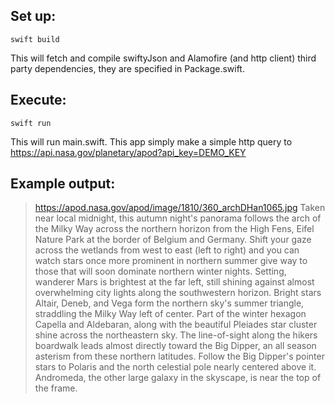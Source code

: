 ## Set up:

```
swift build
```
This will fetch and compile swiftyJson and Alamofire (and http client) third party dependencies, they are specified in Package.swift. 

## Execute:
```
swift run
```
This will run main.swift. This app simply make a simple http query to https://api.nasa.gov/planetary/apod?api_key=DEMO_KEY


## Example output:

>https://apod.nasa.gov/apod/image/1810/360_archDHan1065.jpg
>Taken near local midnight, this autumn night's panorama follows the arch of the Milky Way across the northern horizon from the High Fens, Eifel Nature Park at the border of Belgium and Germany. Shift your gaze across the wetlands from west to east (left to right) and you can watch stars once more prominent in northern summer give way to those that will soon dominate northern winter nights. Setting, wanderer Mars is brightest at the far left, still shining against almost overwhelming city lights along the southwestern horizon. Bright stars Altair, Deneb, and Vega form the northern sky's summer triangle, straddling the Milky Way left of center. Part of the winter hexagon Capella and Aldebaran, along with the beautiful Pleiades star cluster shine across the northeastern sky. The line-of-sight along the hikers boardwalk leads almost directly toward the Big Dipper, an all season asterism from these northern latitudes. Follow the Big Dipper's pointer stars to Polaris and the north celestial pole nearly centered above it. Andromeda, the other large galaxy in the skyscape, is near the top of the frame.
